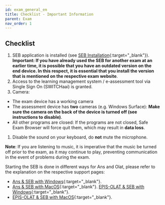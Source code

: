 ```yaml
---
id: exam_general_en
title: Checklist - Important Information
parent: Exam
nav_order: 1
---
```


## Checklist

1. SEB application is installed (see [SEB Installation](https://uzh-oec.github.io/seb-en/Installation%20SEB.html){:target="_blank"}). 
**Important: If you have already used the SEB for another exam at an earlier time, it is possible that you have an outdated version on the end device. In this respect, it is essential that you install the version that is mentioned on the respective exam website**.
1. Access to the learning management system / e-assessment tool via Single Sign On (SWITCHaai) is granted.
1. Camera:
* The exam device has a working camera
* The assessment device has **two** cameras (e.g. Windows Surface): **Make sure the camera on the back of the device is turned off (see instructions to disable)**.
* All other programs are closed: If the programs are not closed, Safe Exam Browser will force quit them, which may result in **data loss**.
1. Disable the sound on your keyboard, do **not** mute the microphone.

**Note**: If you are listening to music, it is imperative that the music be turned off prior to the exam, as it may continue to play, preventing communication in the event of problems during the exam.

Starting the SEB is done in different ways for Ans and Olat, please refer to the explanation on the respective support pages:
* [Ans & SEB with Windows](https://uzh-oec.github.io/seb-en/exam_seb_ans_win_en.html){:target="_blank"}.
* [Ans & SEB with MacOS](https://uzh-oec.github.io/seb-en/exam_seb_ans_mac_en.html){:target="_blank"}.
[EPIS-OLAT & SEB with Windows](https://uzh-oec.github.io/seb-en/exam_seb_ans_win_en.html){:target="_blank"}.
* [EPIS-OLAT & SEB with MacOS](https://uzh-oec.github.io/seb-en/exam_seb_ans_mac_en.html){:target="_blank"}.
